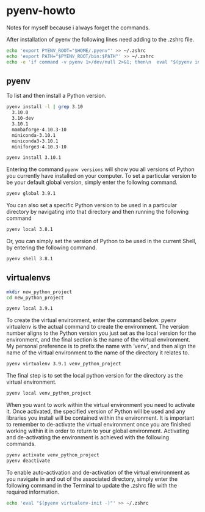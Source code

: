 # pyenv-howto

Notes for myself because i always forget the commands.

After installation of pyenv the following lines need adding to the .zshrc file.

``` bash
echo 'export PYENV_ROOT="$HOME/.pyenv"' >> ~/.zshrc
echo 'export PATH="$PYENV_ROOT/bin:$PATH"' >> ~/.zshrc
echo -e 'if command -v pyenv 1>/dev/null 2>&1; then\n  eval "$(pyenv init -)"\nfi' >> ~/.zshrc
```

## pyenv

To list and then install a Python version.

``` bash
pyenv install -l | grep 3.10
  3.10.0
  3.10-dev
  3.10.1
  mambaforge-4.10.3-10
  miniconda-3.10.1
  miniconda3-3.10.1
  miniforge3-4.10.3-10

pyenv install 3.10.1
```

Entering the command ``pyenv versions`` will show you all versions of Python you currently have installed on your computer. To set a particular version to be your default global version, simply enter the following command.

```bash
pyenv global 3.9.1
```

You can also set a specific Python version to be used in a particular directory by navigating into that directory and then running the following command

```bash
pyenv local 3.8.1
```

Or, you can simply set the version of Python to be used in the current Shell, by entering the following command.

```bash
pyenv shell 3.8.1
```

## virtualenvs

``` bash
mkdir new_python_project
cd new_python_project

pyenv local 3.9.1
```

To create the virtual environment, enter the command below. pyenv virtualenv is the actual command to create the environment. The version number aligns to the Python version you just set as the local version for the environment, and the final section is the name of the virtual environment. My personal preference is to prefix the name with ‘venv’, and then align the name of the virtual environment to the name of the directory it relates to.

``` bash
pyenv virtualenv 3.9.1 venv_python_project
```

The final step is to set the local python version for the directory as the virtual environment.

```bash
pyenv local venv_python_project
```

When you want to work within the virtual environment you need to activate it. Once activated, the specified version of Python will be used and any libraries you install will be contained within the environment. It is important to remember to de-activate the virtual environment once you are finished working within it in order to return to your global environment. Activating and de-activating the environment is achieved with the following commands.

``` bash
pyenv activate venv_python_project
pyenv deactivate
```

To enable auto-activation and de-activation of the virtual environment as you navigate in and out of the associated directory, simply enter the following command in the Terminal to update the .zshrc file with the required information.

```bash
echo 'eval "$(pyenv virtualenv-init -)"' >> ~/.zshrc
```
